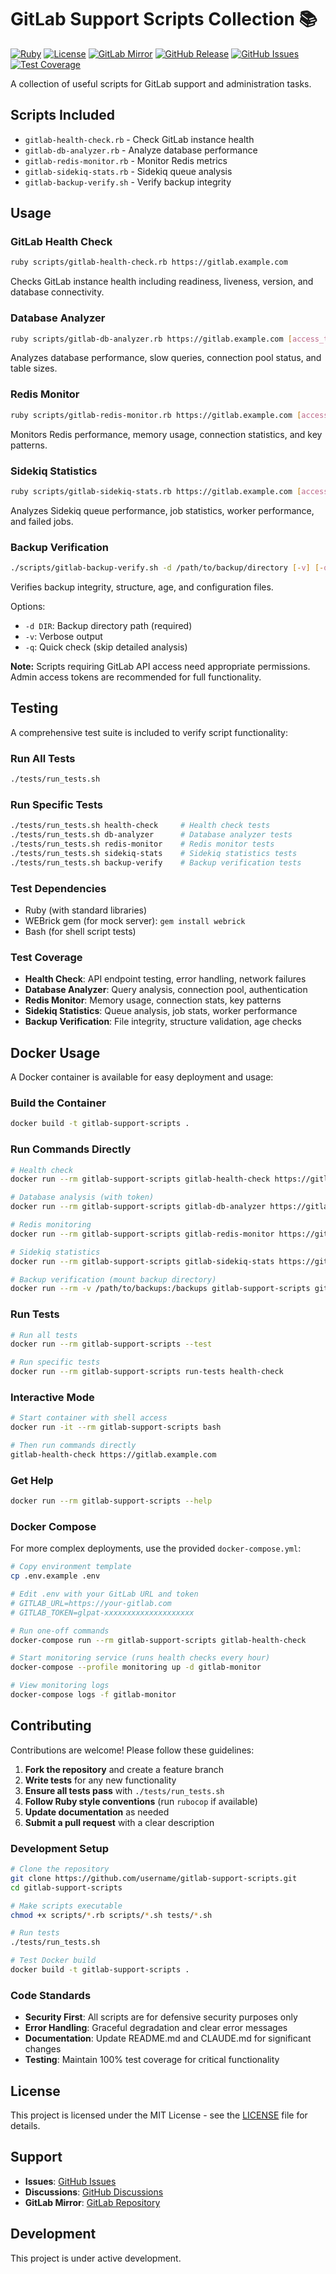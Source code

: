 # GitLab Support Scripts Collection 📚

[![Ruby](https://img.shields.io/badge/ruby-%3E%3D%203.0-red.svg)](https://www.ruby-lang.org/)
[![License](https://img.shields.io/badge/license-MIT-green.svg)](LICENSE)
[![GitLab Mirror](https://img.shields.io/badge/gitlab-mirror-orange.svg)](https://gitlab.com/username/gitlab-support-scripts)
[![GitHub Release](https://img.shields.io/github/v/release/username/gitlab-support-scripts.svg)](https://github.com/daryllundy/gitlab-support-scripts/releases)
[![GitHub Issues](https://img.shields.io/github/issues/username/gitlab-support-scripts.svg)](https://github.com/daryllundy/gitlab-support-scripts/issues)
[![Test Coverage](https://img.shields.io/badge/coverage-100%25-brightgreen.svg)](#testing)

A collection of useful scripts for GitLab support and administration tasks.

## Scripts Included

- `gitlab-health-check.rb` - Check GitLab instance health
- `gitlab-db-analyzer.rb` - Analyze database performance
- `gitlab-redis-monitor.rb` - Monitor Redis metrics
- `gitlab-sidekiq-stats.rb` - Sidekiq queue analysis
- `gitlab-backup-verify.sh` - Verify backup integrity

## Usage

### GitLab Health Check

```bash
ruby scripts/gitlab-health-check.rb https://gitlab.example.com
```

Checks GitLab instance health including readiness, liveness, version, and database connectivity.

### Database Analyzer

```bash
ruby scripts/gitlab-db-analyzer.rb https://gitlab.example.com [access_token]
```

Analyzes database performance, slow queries, connection pool status, and table sizes.

### Redis Monitor

```bash
ruby scripts/gitlab-redis-monitor.rb https://gitlab.example.com [access_token]
```

Monitors Redis performance, memory usage, connection statistics, and key patterns.

### Sidekiq Statistics

```bash
ruby scripts/gitlab-sidekiq-stats.rb https://gitlab.example.com [access_token]
```

Analyzes Sidekiq queue performance, job statistics, worker performance, and failed jobs.

### Backup Verification

```bash
./scripts/gitlab-backup-verify.sh -d /path/to/backup/directory [-v] [-q]
```

Verifies backup integrity, structure, age, and configuration files.

Options:

- `-d DIR`: Backup directory path (required)
- `-v`: Verbose output
- `-q`: Quick check (skip detailed analysis)

**Note:** Scripts requiring GitLab API access need appropriate permissions. Admin access tokens are recommended for full functionality.

## Testing

A comprehensive test suite is included to verify script functionality:

### Run All Tests

```bash
./tests/run_tests.sh
```

### Run Specific Tests

```bash
./tests/run_tests.sh health-check     # Health check tests
./tests/run_tests.sh db-analyzer      # Database analyzer tests
./tests/run_tests.sh redis-monitor    # Redis monitor tests
./tests/run_tests.sh sidekiq-stats    # Sidekiq statistics tests
./tests/run_tests.sh backup-verify    # Backup verification tests
```

### Test Dependencies

- Ruby (with standard libraries)
- WEBrick gem (for mock server): `gem install webrick`
- Bash (for shell script tests)

### Test Coverage

- **Health Check**: API endpoint testing, error handling, network failures
- **Database Analyzer**: Query analysis, connection pool, authentication
- **Redis Monitor**: Memory usage, connection stats, key patterns
- **Sidekiq Statistics**: Queue analysis, job stats, worker performance
- **Backup Verification**: File integrity, structure validation, age checks

## Docker Usage

A Docker container is available for easy deployment and usage:

### Build the Container

```bash
docker build -t gitlab-support-scripts .
```

### Run Commands Directly

```bash
# Health check
docker run --rm gitlab-support-scripts gitlab-health-check https://gitlab.example.com

# Database analysis (with token)
docker run --rm gitlab-support-scripts gitlab-db-analyzer https://gitlab.example.com glpat-xxxxxxxxxxxxxxxxxxxx

# Redis monitoring
docker run --rm gitlab-support-scripts gitlab-redis-monitor https://gitlab.example.com glpat-xxxxxxxxxxxxxxxxxxxx

# Sidekiq statistics
docker run --rm gitlab-support-scripts gitlab-sidekiq-stats https://gitlab.example.com glpat-xxxxxxxxxxxxxxxxxxxx

# Backup verification (mount backup directory)
docker run --rm -v /path/to/backups:/backups gitlab-support-scripts gitlab-backup-verify -d /backups -v
```

### Run Tests

```bash
# Run all tests
docker run --rm gitlab-support-scripts --test

# Run specific tests
docker run --rm gitlab-support-scripts run-tests health-check
```

### Interactive Mode

```bash
# Start container with shell access
docker run -it --rm gitlab-support-scripts bash

# Then run commands directly
gitlab-health-check https://gitlab.example.com
```

### Get Help

```bash
docker run --rm gitlab-support-scripts --help
```

### Docker Compose

For more complex deployments, use the provided `docker-compose.yml`:

```bash
# Copy environment template
cp .env.example .env

# Edit .env with your GitLab URL and token
# GITLAB_URL=https://your-gitlab.com
# GITLAB_TOKEN=glpat-xxxxxxxxxxxxxxxxxxxx

# Run one-off commands
docker-compose run --rm gitlab-support-scripts gitlab-health-check

# Start monitoring service (runs health checks every hour)
docker-compose --profile monitoring up -d gitlab-monitor

# View monitoring logs
docker-compose logs -f gitlab-monitor
```

## Contributing

Contributions are welcome! Please follow these guidelines:

1. **Fork the repository** and create a feature branch
2. **Write tests** for any new functionality
3. **Ensure all tests pass** with `./tests/run_tests.sh`
4. **Follow Ruby style conventions** (run `rubocop` if available)
5. **Update documentation** as needed
6. **Submit a pull request** with a clear description

### Development Setup

```bash
# Clone the repository
git clone https://github.com/username/gitlab-support-scripts.git
cd gitlab-support-scripts

# Make scripts executable
chmod +x scripts/*.rb scripts/*.sh tests/*.sh

# Run tests
./tests/run_tests.sh

# Test Docker build
docker build -t gitlab-support-scripts .
```

### Code Standards

- **Security First**: All scripts are for defensive security purposes only
- **Error Handling**: Graceful degradation and clear error messages
- **Documentation**: Update README.md and CLAUDE.md for significant changes
- **Testing**: Maintain 100% test coverage for critical functionality

## License

This project is licensed under the MIT License - see the [LICENSE](LICENSE) file for details.

## Support

- **Issues**: [GitHub Issues](https://github.com/username/gitlab-support-scripts/issues)
- **Discussions**: [GitHub Discussions](https://github.com/username/gitlab-support-scripts/discussions)
- **GitLab Mirror**: [GitLab Repository](https://gitlab.com/username/gitlab-support-scripts)

## Development

This project is under active development.
